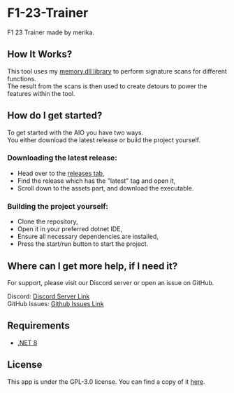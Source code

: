 # F1-23-Trainer
F1 23 Trainer made by merika.

## How It Works?

This tool uses my [memory.dll library](https://github.com/szaaamerik/memory.andy.dll) to perform signature scans for different functions.<br/>
The result from the scans is then used to create detours to power the features within the tool.

## How do I get started?

To get started with the AIO you have two ways.<br/>
You either download the latest release or build the project yourself.

### Downloading the latest release:

- Head over to the [releases tab](https://github.com/szaaamerik/F1-23-Trainer/releases),
- Find the release which has the "latest" tag and open it,
- Scroll down to the assets part, and download the executable.

### Building the project yourself:

- Clone the repository,
- Open it in your preferred dotnet IDE,
- Ensure all necessary dependencies are installed,
- Press the start/run button to start the project.

## Where can I get more help, if I need it?

For support, please visit our Discord server or open an issue on GitHub.

Discord: [Discord Server Link](https://discord.gg/s2CxgHJ83h)<br/>
GitHub Issues: [Github Issues Link](https://github.com/szaaamerik/F1-23-Trainer/issues/new/choose)<br/>

## Requirements

- [.NET 8](https://dotnet.microsoft.com/en-us/download/dotnet/thank-you/runtime-desktop-8.0.4-windows-x64-installer)

## License

This app is under the GPL-3.0 license. You can find a copy of it [here](LICENSE).
